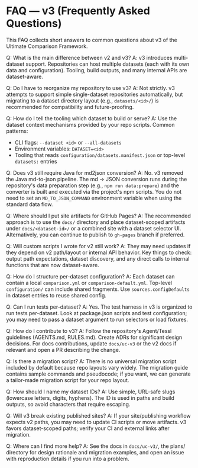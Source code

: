 # FAQ — v3 (Frequently Asked Questions)

This FAQ collects short answers to common questions about v3 of the Ultimate Comparison Framework.

Q: What is the main difference between v2 and v3?
A: v3 introduces multi-dataset support. Repositories can host multiple datasets (each with its own data and configuration). Tooling, build outputs, and many internal APIs are dataset-aware.

Q: Do I have to reorganize my repository to use v3?
A: Not strictly. v3 attempts to support simple single-dataset repositories automatically, but migrating to a dataset directory layout (e.g., `datasets/<id>/`) is recommended for compatibility and future-proofing.

Q: How do I tell the tooling which dataset to build or serve?
A: Use the dataset context mechanisms provided by your repo scripts. Common patterns:
- CLI flags: `--dataset <id>` or `--all-datasets`
- Environment variables: `DATASET=<id>`
- Tooling that reads `configuration/datasets.manifest.json` or top-level `datasets:` entries

Q: Does v3 still require Java for md2json conversion?
A: No. v3 removed the Java md-to-json pipeline. The md -> JSON conversion runs during the repository's data preparation step (e.g., `npm run data:prepare`) and the converter is built and executed via the project's npm scripts. You do not need to set an `MD_TO_JSON_COMMAND` environment variable when using the standard data flow.

Q: Where should I put site artifacts for GitHub Pages?
A: The recommended approach is to use the `docs/` directory and place dataset-scoped artifacts under `docs/<dataset-id>/` or a combined site with a dataset selector UI. Alternatively, you can continue to publish to `gh-pages` branch if preferred.

Q: Will custom scripts I wrote for v2 still work?
A: They may need updates if they depend on v2 path/layout or internal API behavior. Key things to check: output path expectations, dataset discovery, and any direct calls to internal functions that are now dataset-aware.

Q: How do I structure per-dataset configuration?
A: Each dataset can contain a local `comparison.yml` or `comparison-default.yml`. Top-level `configuration/` can include shared fragments. Use `sources.configDefaults` in dataset entries to reuse shared config.

Q: Can I run tests per-dataset?
A: Yes. The test harness in v3 is organized to run tests per-dataset. Look at package.json scripts and test configuration; you may need to pass a dataset argument to run selectors or load fixtures.

Q: How do I contribute to v3?
A: Follow the repository's Agent/Tessl guidelines (AGENTS.md, RULES.md). Create ADRs for significant design decisions. For docs contributions, update `docs/uc-v3` or the v2 docs if relevant and open a PR describing the change.

Q: Is there a migration script?
A: There is no universal migration script included by default because repo layouts vary widely. The migration guide contains sample commands and pseudocode; if you want, we can generate a tailor-made migration script for your repo layout.

Q: How should I name my dataset IDs?
A: Use simple, URL-safe slugs (lowercase letters, digits, hyphens). The ID is used in paths and build outputs, so avoid characters that require escaping.

Q: Will v3 break existing published sites?
A: If your site/publishing workflow expects v2 paths, you may need to update CI scripts or move artifacts. v3 favors dataset-scoped paths; verify your CI and external links after migration.

Q: Where can I find more help?
A: See the docs in `docs/uc-v3/`, the plans/ directory for design rationale and migration examples, and open an issue with reproduction details if you run into a problem.
